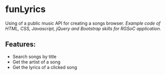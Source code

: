 # funLyrics
Using of a public music API for creating a songs browser.
*Example code of HTML, CSS, Javascript, jQuery and Bootstrap skills for RGSoC application.*

## Features:

* Search songs by title
* Get the artist of a song
* Get the lyrics of a clicked song